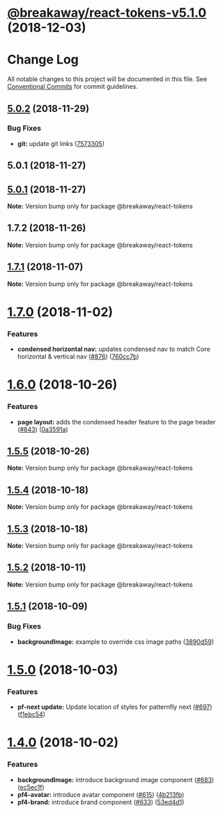 # [@breakaway/react-tokens-v5.1.0](https://github.com/pfbreakaway/breakaway-patternfly-react/compare/@breakaway/react-tokens@5.0.3...@breakaway/react-tokens@5.1.0) (2018-12-03)

# Change Log

All notable changes to this project will be documented in this file.
See [Conventional Commits](https://conventionalcommits.org) for commit guidelines.

## [5.0.2](https://github.com/pfbreakaway/breakaway-patternfly-react/compare/@breakaway/react-tokens@1.7.2...@breakaway/react-tokens@5.0.2) (2018-11-29)


### Bug Fixes

* **git:** update git links ([7573305](https://github.com/pfbreakaway/breakaway-patternfly-react/commit/7573305))



## 5.0.1 (2018-11-27)





<a name="5.0.1"></a>
## [5.0.1](https://github.com/patternfly/patternfly-react/compare/v1.35.5...v5.0.1) (2018-11-27)




**Note:** Version bump only for package @breakaway/react-tokens

<a name="1.7.2"></a>
## 1.7.2 (2018-11-26)




**Note:** Version bump only for package @breakaway/react-tokens

<a name="1.7.1"></a>
## [1.7.1](https://github.com/patternfly/patternfly-react/compare/@breakaway/react-tokens@1.7.0...@breakaway/react-tokens@1.7.1) (2018-11-07)




**Note:** Version bump only for package @breakaway/react-tokens

<a name="1.7.0"></a>
# [1.7.0](https://github.com/patternfly/patternfly-react/compare/@breakaway/react-tokens@1.6.0...@breakaway/react-tokens@1.7.0) (2018-11-02)


### Features

* **condensed horizontal nav:** updates condensed nav to match Core horizontal & vertical nav ([#876](https://github.com/patternfly/patternfly-react/issues/876)) ([760cc7b](https://github.com/patternfly/patternfly-react/commit/760cc7b))




<a name="1.6.0"></a>
# [1.6.0](https://github.com/patternfly/patternfly-react/compare/@breakaway/react-tokens@1.5.5...@breakaway/react-tokens@1.6.0) (2018-10-26)


### Features

* **page layout:** adds the condensed header feature to the page header ([#843](https://github.com/patternfly/patternfly-react/issues/843)) ([0a3591a](https://github.com/patternfly/patternfly-react/commit/0a3591a))




<a name="1.5.5"></a>
## [1.5.5](https://github.com/patternfly/patternfly-react/compare/@breakaway/react-tokens@1.5.4...@breakaway/react-tokens@1.5.5) (2018-10-26)




**Note:** Version bump only for package @breakaway/react-tokens

<a name="1.5.4"></a>
## [1.5.4](https://github.com/patternfly/patternfly-react/compare/@breakaway/react-tokens@1.5.2...@breakaway/react-tokens@1.5.4) (2018-10-18)




**Note:** Version bump only for package @breakaway/react-tokens

<a name="1.5.3"></a>
## [1.5.3](https://github.com/patternfly/patternfly-react/compare/@breakaway/react-tokens@1.5.2...@breakaway/react-tokens@1.5.3) (2018-10-18)




**Note:** Version bump only for package @breakaway/react-tokens

<a name="1.5.2"></a>
## [1.5.2](https://github.com/patternfly/patternfly-react/compare/@breakaway/react-tokens@1.5.1...@breakaway/react-tokens@1.5.2) (2018-10-11)




**Note:** Version bump only for package @breakaway/react-tokens

<a name="1.5.1"></a>
## [1.5.1](https://github.com/patternfly/patternfly-react/compare/@breakaway/react-tokens@1.5.0...@breakaway/react-tokens@1.5.1) (2018-10-09)


### Bug Fixes

* **backgroundImage:** example to override css image paths ([3890d59](https://github.com/patternfly/patternfly-react/commit/3890d59))




<a name="1.5.0"></a>
# [1.5.0](https://github.com/patternfly/patternfly-react/compare/@breakaway/react-tokens@1.4.0...@breakaway/react-tokens@1.5.0) (2018-10-03)


### Features

* **pf-next update:** Update location of styles for patternfly next ([#697](https://github.com/patternfly/patternfly-react/issues/697)) ([f1ebc54](https://github.com/patternfly/patternfly-react/commit/f1ebc54))




<a name="1.4.0"></a>
# [1.4.0](https://github.com/patternfly/patternfly-react/compare/@breakaway/react-tokens@1.3.0...@breakaway/react-tokens@1.4.0) (2018-10-02)


### Features

* **backgroundImage:** introduce background image component ([#683](https://github.com/patternfly/patternfly-react/issues/683)) ([ec5ec1f](https://github.com/patternfly/patternfly-react/commit/ec5ec1f))
* **pf4-avatar:** introduce avatar component ([#615](https://github.com/patternfly/patternfly-react/issues/615)) ([4b213fb](https://github.com/patternfly/patternfly-react/commit/4b213fb))
* **pf4-brand:** introduce brand component ([#633](https://github.com/patternfly/patternfly-react/issues/633)) ([53ed4d1](https://github.com/patternfly/patternfly-react/commit/53ed4d1))

